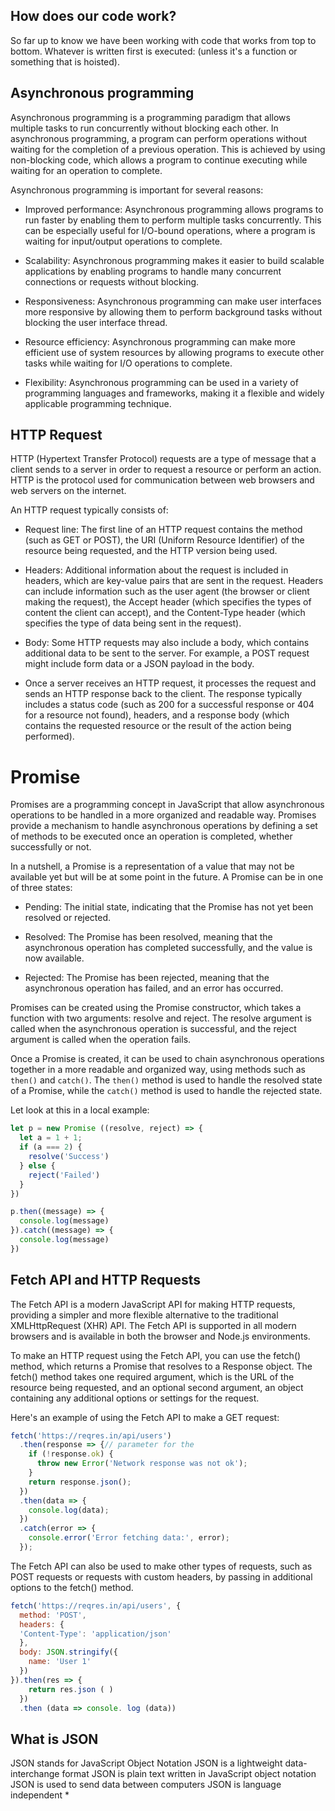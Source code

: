 ## How does our code work?

So far up to know we have been working with code that works from top to bottom. Whatever is written first is executed: (unless it's a function or something that is hoisted).

## Asynchronous programming

Asynchronous programming is a programming paradigm that allows multiple tasks to run concurrently without blocking each other. In asynchronous programming, a program can perform operations without waiting for the completion of a previous operation. This is achieved by using non-blocking code, which allows a program to continue executing while waiting for an operation to complete.

Asynchronous programming is important for several reasons:

* Improved performance: Asynchronous programming allows programs to run faster by enabling them to perform multiple tasks concurrently. This can be especially useful for I/O-bound operations, where a program is waiting for input/output operations to complete.

* Scalability: Asynchronous programming makes it easier to build scalable applications by enabling programs to handle many concurrent connections or requests without blocking.

* Responsiveness: Asynchronous programming can make user interfaces more responsive by allowing them to perform background tasks without blocking the user interface thread.

* Resource efficiency: Asynchronous programming can make more efficient use of system resources by allowing programs to execute other tasks while waiting for I/O operations to complete.

* Flexibility: Asynchronous programming can be used in a variety of programming languages and frameworks, making it a flexible and widely applicable programming technique.

## HTTP Request

HTTP (Hypertext Transfer Protocol) requests are a type of message that a client sends to a server in order to request a resource or perform an action. HTTP is the protocol used for communication between web browsers and web servers on the internet.

An HTTP request typically consists of:

* Request line: The first line of an HTTP request contains the method (such as GET or POST), the URI (Uniform Resource Identifier) of the resource being requested, and the HTTP version being used.

* Headers: Additional information about the request is included in headers, which are key-value pairs that are sent in the request. Headers can include information such as the user agent (the browser or client making the request), the Accept header (which specifies the types of content the client can accept), and the Content-Type header (which specifies the type of data being sent in the request).

* Body: Some HTTP requests may also include a body, which contains additional data to be sent to the server. For example, a POST request might include form data or a JSON payload in the body.

* Once a server receives an HTTP request, it processes the request and sends an HTTP response back to the client. The response typically includes a status code (such as 200 for a successful response or 404 for a resource not found), headers, and a response body (which contains the requested resource or the result of the action being performed).

# Promise

Promises are a programming concept in JavaScript that allow asynchronous operations to be handled in a more organized and readable way. Promises provide a mechanism to handle asynchronous operations by defining a set of methods to be executed once an operation is completed, whether successfully or not.

In a nutshell, a Promise is a representation of a value that may not be available yet but will be at some point in the future. A Promise can be in one of three states:

* Pending: The initial state, indicating that the Promise has not yet been resolved or rejected.

* Resolved: The Promise has been resolved, meaning that the asynchronous operation has completed successfully, and the value is now available.

* Rejected: The Promise has been rejected, meaning that the asynchronous operation has failed, and an error has occurred.

Promises can be created using the Promise constructor, which takes a function with two arguments: resolve and reject. The resolve argument is called when the asynchronous operation is successful, and the reject argument is called when the operation fails.

Once a Promise is created, it can be used to chain asynchronous operations together in a more readable and organized way, using methods such as `then()` and `catch()`. The `then()` method is used to handle the resolved state of a Promise, while the `catch()` method is used to handle the rejected state.

Let look at this in a local example:

```js
let p = new Promise ((resolve, reject) => {
  let a = 1 + 1;
  if (a === 2) {
    resolve('Success')
  } else {
    reject('Failed')
  }
})

p.then((message) => {
  console.log(message)
}).catch((message) => {
  console.log(message)
})
```

## Fetch API and HTTP Requests

The Fetch API is a modern JavaScript API for making HTTP requests, providing a simpler and more flexible alternative to the traditional XMLHttpRequest (XHR) API. The Fetch API is supported in all modern browsers and is available in both the browser and Node.js environments.

To make an HTTP request using the Fetch API, you can use the fetch() method, which returns a Promise that resolves to a Response object. The fetch() method takes one required argument, which is the URL of the resource being requested, and an optional second argument, an object containing any additional options or settings for the request.

Here's an example of using the Fetch API to make a GET request:

```js
fetch('https://reqres.in/api/users')
  .then(response => {// parameter for the 
    if (!response.ok) {
      throw new Error('Network response was not ok');
    }
    return response.json();
  })
  .then(data => {
    console.log(data);
  })
  .catch(error => {
    console.error('Error fetching data:', error);
  });
```

The Fetch API can also be used to make other types of requests, such as POST requests or requests with custom headers, by passing in additional options to the fetch() method.

```js
fetch('https://reqres.in/api/users', {
  method: 'POST',
  headers: {
  'Content-Type': 'application/json'
  }, 
  body: JSON.stringify({
    name: 'User 1'
  })
}).then(res => {
    return res.json ( )
  })
  .then (data => console. log (data))

```

## What is JSON

JSON stands for JavaScript Object Notation
JSON is a lightweight data-interchange format
JSON is plain text written in JavaScript object notation
JSON is used to send data between computers
JSON is language independent *


